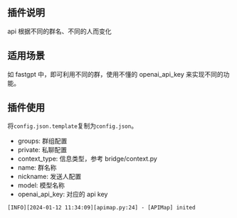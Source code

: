 ## 插件说明

api 根据不同的群名、不同的人而变化

## 适用场景

如 fastgpt 中，即可利用不同的群，使用不懂的 openai_api_key 来实现不同的功能。

## 插件使用

将`config.json.template`复制为`config.json`。

- groups: 群组配置
- private: 私聊配置
- context_type: 信息类型，参考 bridge/context.py
- name: 群名称
- nickname: 发送人配置
- model: 模型名称
- openai_api_key: 对应的 api key


```
[INFO][2024-01-12 11:34:09][apimap.py:24] - [APIMap] inited
```

